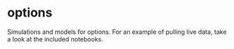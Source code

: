 # options

Simulations and models for options.
For an example of pulling live data, take a look at the included notebooks.
